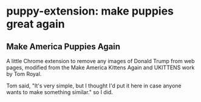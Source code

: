 # puppy-extension: make puppies great again

Make America Puppies Again
--------------------------------------------

A little Chrome extension to remove any images of Donald Trump from web pages, modified from the Make America Kittens Again 
and UKITTENS work by Tom Royal. 

Tom said, "It's very simple, but I thought I'd put it here in case anyone wants to make something similar." so I did. 
